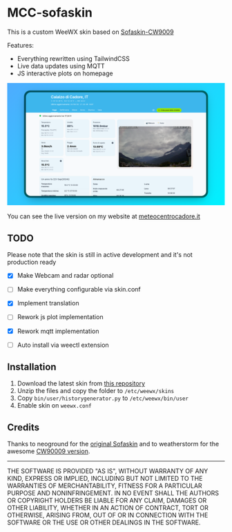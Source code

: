 # MCC-sofaskin 

This is a custom WeeWX skin based on [Sofaskin-CW9009](https://github.com/weatherstorm/Sofaskin-CW9009)

Features:

- Everything rewritten using TailwindCSS
- Live data updates using MQTT
- JS interactive plots on homepage

![homepage_screenshot](screenshot.png)

You can see the live version on my website at [meteocentrocadore.it](https://meteocentrocadore.it)

## TODO
Please note that the skin is still in active development and it's not production ready

- [x] Make Webcam and radar optional
- [ ] Make everything configurable via skin.conf
- [x] Implement translation
- [ ] Rework js plot implementation
- [x] Rework mqtt implementation
- [ ] Auto install via weectl extension


## Installation

1. Download the latest skin from [this repository](https://github.com/NikoFresh/MCC-sofaskin/archive/master.zip)
2. Unzip the files and copy the folder to `/etc/weewx/skins`
3. Copy `bin/user/historygenerator.py` to `/etc/weewx/bin/user`
4. Enable skin on `weewx.conf`

## Credits

Thanks to neoground for the [original Sofaskin](https://neoground.com/projects/sofaskin?lang=en) and to weatherstorm for the awesome [CW90009 version](https://github.com/weatherstorm/Sofaskin-CW9009).

---

THE SOFTWARE IS PROVIDED "AS IS", WITHOUT WARRANTY OF ANY KIND, EXPRESS OR
IMPLIED, INCLUDING BUT NOT LIMITED TO THE WARRANTIES OF MERCHANTABILITY,
FITNESS FOR A PARTICULAR PURPOSE AND NONINFRINGEMENT. IN NO EVENT SHALL THE
AUTHORS OR COPYRIGHT HOLDERS BE LIABLE FOR ANY CLAIM, DAMAGES OR OTHER
LIABILITY, WHETHER IN AN ACTION OF CONTRACT, TORT OR OTHERWISE, ARISING FROM,
OUT OF OR IN CONNECTION WITH THE SOFTWARE OR THE USE OR OTHER DEALINGS IN THE
SOFTWARE.
